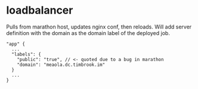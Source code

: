 # loadbalancer
Pulls from marathon host, updates nginx conf, then reloads. Will add server definition with the domain as the domain label of the deployed job.
```
"app" {
  ...
  "labels": {
    "public": "true", // <- quoted due to a bug in marathon
    "domain": "meaola.dc.timbrook.im"
  }
  ...
}

```
